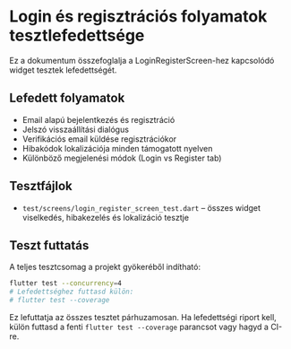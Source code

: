 # Login és regisztrációs folyamatok tesztlefedettsége

Ez a dokumentum összefoglalja a LoginRegisterScreen-hez kapcsolódó widget tesztek lefedettségét.

## Lefedett folyamatok

- Email alapú bejelentkezés és regisztráció
- Jelszó visszaállítási dialógus
- Verifikációs email küldése regisztrációkor
- Hibakódok lokalizációja minden támogatott nyelven
- Különböző megjelenési módok (Login vs Register tab)

## Tesztfájlok

- `test/screens/login_register_screen_test.dart` – összes widget viselkedés, hibakezelés és lokalizáció tesztje

## Teszt futtatás

A teljes tesztcsomag a projekt gyökeréből indítható:

```bash
flutter test --concurrency=4
# Lefedettséghez futtasd külön:
# flutter test --coverage
```

Ez lefuttatja az összes tesztet párhuzamosan. Ha lefedettségi riport kell, külön futtasd a fenti `flutter test --coverage` parancsot vagy hagyd a CI-re.
